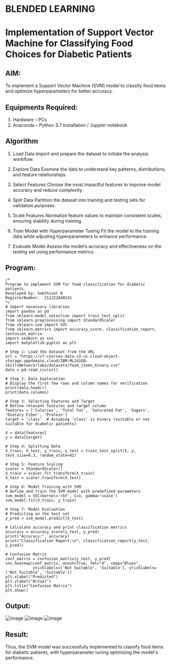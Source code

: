 # BLENDED LEARNING
# Implementation of Support Vector Machine for Classifying Food Choices for Diabetic Patients

## AIM:
To implement a Support Vector Machine (SVM) model to classify food items and optimize hyperparameters for better accuracy.

## Equipments Required:
1. Hardware – PCs
2. Anaconda – Python 3.7 Installation / Jupyter notebook

## Algorithm
1. Load Data
Import and prepare the dataset to initiate the analysis workflow.

2. Explore Data
Examine the data to understand key patterns, distributions, and feature relationships.

3. Select Features
Choose the most impactful features to improve model accuracy and reduce complexity.

4. Split Data
Partition the dataset into training and testing sets for validation purposes.

5. Scale Features
Normalize feature values to maintain consistent scales, ensuring stability during training.

6. Train Model with Hyperparameter Tuning
Fit the model to the training data while adjusting hyperparameters to enhance performance.

7. Evaluate Model
Assess the model’s accuracy and effectiveness on the testing set using performance metrics.

## Program:
```
/*
Program to implement SVM for food classification for diabetic patients.
Developed by: Sakthivel B
RegisterNumber:  212222040141
*/
# Import necessary libraries
import pandas as pd
from sklearn.model_selection import train_test_split
from sklearn.preprocessing import StandardScaler
from sklearn.svm import SVC
from sklearn.metrics import accuracy_score, classification_report, confusion_matrix
import seaborn as sns
import matplotlib.pyplot as plt

# Step 1: Load the dataset from the URL
url = "https://cf-courses-data.s3.us.cloud-object-storage.appdomain.cloud/IBM-ML241EN-SkillsNetwork/labs/datasets/food_items_binary.csv"
data = pd.read_csv(url)

# Step 2: Data Exploration
# Display the first few rows and column names for verification
print(data.head())
print(data.columns)

# Step 3: Selecting Features and Target
# Define relevant features and target column
features = ['Calories', 'Total Fat', 'Saturated Fat', 'Sugars', 'Dietary Fiber', 'Protein']
target = 'class'  # Assuming 'class' is binary (suitable or not suitable for diabetic patients)

X = data[features]
y = data[target]

# Step 4: Splitting Data
X_train, X_test, y_train, y_test = train_test_split(X, y, test_size=0.3, random_state=42)

# Step 5: Feature Scaling
scaler = StandardScaler()
X_train = scaler.fit_transform(X_train)
X_test = scaler.transform(X_test)

# Step 6: Model Training with SVM
# Define and train the SVM model with predefined parameters
svm_model = SVC(kernel='rbf', C=1, gamma='scale')
svm_model.fit(X_train, y_train)

# Step 7: Model Evaluation
# Predicting on the test set
y_pred = svm_model.predict(X_test)

# Calculate accuracy and print classification metrics
accuracy = accuracy_score(y_test, y_pred)
print("Accuracy:", accuracy)
print("Classification Report:\n", classification_report(y_test, y_pred))

# Confusion Matrix
conf_matrix = confusion_matrix(y_test, y_pred)
sns.heatmap(conf_matrix, annot=True, fmt="d", cmap="Blues", 
            xticklabels=['Not Suitable', 'Suitable'], yticklabels=['Not Suitable', 'Suitable'])
plt.xlabel("Predicted")
plt.ylabel("Actual")
plt.title("Confusion Matrix")
plt.show()

```

## Output:
![image](https://github.com/user-attachments/assets/322fcc88-ba80-4cc0-9adf-5f7a0bfafe12)
![image](https://github.com/user-attachments/assets/4e35243f-fb03-4cb5-905c-c011f790dd38)
![image](https://github.com/user-attachments/assets/a4a0795b-906f-40b4-963d-e80ccd43394f)

## Result:
Thus, the SVM model was successfully implemented to classify food items for diabetic patients, with hyperparameter tuning optimizing the model's performance.

